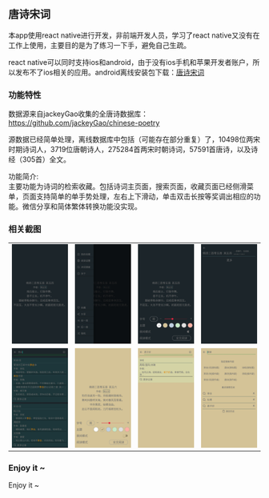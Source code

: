 ## 唐诗宋词
本app使用react native进行开发，非前端开发人员，学习了react native又没有在工作上使用，主要目的是为了练习一下手，避免自己生疏。

react native可以同时支持ios和android，由于没有ios手机和苹果开发者账户，所以发布不了ios相关的应用。android离线安装包下载：[唐诗宋词](https://github.com/buf1024/hellopoet/releases)

### 功能特性
数据源来自jackeyGao收集的全唐诗数据库：  
https://github.com/jackeyGao/chinese-poetry

源数据已经简单处理，离线数据库中包括（可能存在部分重复）了，10498位两宋时期诗词人，3719位唐朝诗人，275284首两宋时朝诗词，57591首唐诗，以及诗经（305首）全文。

功能简介:  
主要功能为诗词的检索收藏。包括诗词主页面，搜索页面，收藏页面已经侧滑菜单，页面支持简单的单手势处理，左右上下滑动，单击双击长按等奖调出相应的功能。微信分享和简体繁体转换功能没实现。

### 相关截图
<table>
<tr>
<td><img src="https://raw.githubusercontent.com/buf1024/hellopoet/master/ui/images/1.jpg" /></td>
<td><img src="https://raw.githubusercontent.com/buf1024/hellopoet/master/ui/images/2.jpg" /></td>
<td><img src="https://raw.githubusercontent.com/buf1024/hellopoet/master/ui/images/3.jpg" /></td>
<td><img src="https://raw.githubusercontent.com/buf1024/hellopoet/master/ui/images/4.jpg" /></td>
</tr>
<tr>
<td><img src="https://raw.githubusercontent.com/buf1024/hellopoet/master/ui/images/5.jpg" /></td>
<td><img src="https://raw.githubusercontent.com/buf1024/hellopoet/master/ui/images/6.jpg" /></td>
<td><img src="https://raw.githubusercontent.com/buf1024/hellopoet/master/ui/images/7.jpg" /></td>
<td><img src="https://raw.githubusercontent.com/buf1024/hellopoet/master/ui/images/8.jpg" /></td>
</tr>
</table>

### Enjoy it ~
Enjoy it ~
